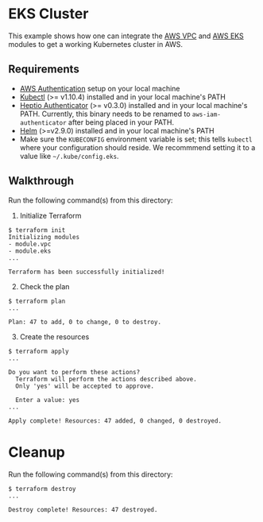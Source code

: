 # EKS Cluster
This example shows how one can integrate the [AWS VPC](https://registry.terraform.io/modules/terraform-aws-modules/vpc/aws) and [AWS EKS](https://registry.terraform.io/modules/terraform-aws-modules/eks/aws) modules to get a working Kubernetes cluster in AWS. 

## Requirements

* [AWS Authentication](https://www.terraform.io/docs/providers/aws/index.html#authentication) setup on your local machine
* [Kubectl](https://kubernetes.io/docs/tasks/tools/install-kubectl/) (>= v1.10.4) installed and in your local machine's PATH
* [Heptio Authenticator](https://github.com/heptio/authenticator) (>= v0.3.0) installed and in your local machine's PATH. Currently, this binary needs to be renamed to `aws-iam-authenticator` after being placed in your PATH.
* [Helm](https://github.com/kubernetes/helm) (>=v2.9.0) installed and in your local machine's PATH
* Make sure the `KUBECONFIG` environment variable is set; this tells `kubectl` where your configuration should reside. We recommmend setting it to a value like `~/.kube/config.eks`.

## Walkthrough
Run the following command(s) from this directory:

1. Initialize Terraform
```console
$ terraform init
Initializing modules
- module.vpc
- module.eks
...

Terraform has been successfully initialized!
```

2. Check the plan
```console
$ terraform plan
...

Plan: 47 to add, 0 to change, 0 to destroy.
```

3. Create the resources
```console
$ terraform apply
...

Do you want to perform these actions?
  Terraform will perform the actions described above.
  Only 'yes' will be accepted to approve.

  Enter a value: yes
...

Apply complete! Resources: 47 added, 0 changed, 0 destroyed.
```

# Cleanup 
Run the following command(s) from this directory:
```console
$ terraform destroy
...

Destroy complete! Resources: 47 destroyed.
```
